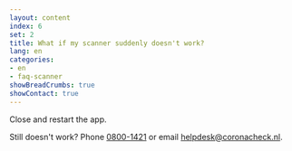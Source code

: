 ```yaml
---
layout: content
index: 6
set: 2
title: What if my scanner suddenly doesn't work?
lang: en
categories:
- en
- faq-scanner
showBreadCrumbs: true
showContact: true
---
```

Close and restart the app. 

Still doesn't work? Phone <a href="tel:0800-1421">0800-1421</a> or email  [helpdesk@coronacheck.nl](helpdesk@coronacheck.nl).
